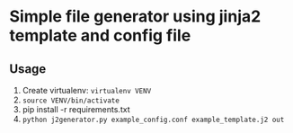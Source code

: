# Simple file generator using jinja2 template and config file

## Usage

1. Create virtualenv: `virtualenv VENV`
2. `source VENV/bin/activate`
3. pip install -r requirements.txt
4. `python j2generator.py example_config.conf example_template.j2 out`
